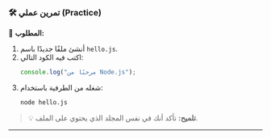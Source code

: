 ### 🛠️ تمرين عملي (Practice)

🧩 **المطلوب:**
1.  أنشئ ملفًا جديدًا باسم `hello.js`.
2.  اكتب فيه الكود التالي:
    ```javascript
    console.log("مرحبًا من Node.js");
    ```
3.  شغله من الطرفية باستخدام:
    ```bash
    node hello.js
    ```

> 💡 **تلميح:** تأكد أنك في نفس المجلد الذي يحتوي على الملف.

***